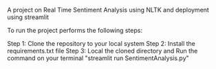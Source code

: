 A project on Real Time Sentiment Analysis using NLTK and deployment using streamlit

To run the project performs the following steps:

Step 1: Clone the repository to your local system
Step 2: Install the requirements.txt file
Step 3: Local the cloned directory and Run the command on your terminal "streamlit run SentimentAnalysis.py"